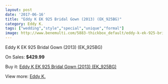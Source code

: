 ```yaml
---
layout: post
date: '2017-06-16'
title: "Eddy K EK 925 Bridal Gown (2013) (EK_925BG)"
category: Eddy K.
tags: ["wedding","style","special","unique","formal"]
image: http://www.benemulti.com/5883-thickbox_default/eddy-k-ek-925-bridal-gown-2013-ek925bg.jpg
---
```

Eddy K EK 925 Bridal Gown (2013) (EK_925BG)

On Sales: **$429.99**
<a href="https://www.benemulti.com/en/eddy-k/2203-eddy-k-ek-925-bridal-gown-2013-ek925bg.html"><amp-img layout="responsive" width="600" height="600" src="//www.benemulti.com/5883-thickbox_default/eddy-k-ek-925-bridal-gown-2013-ek925bg.jpg" alt="Eddy K EK 925 Bridal Gown (2013) (EK_925BG) 0" /></a>
<a href="https://www.benemulti.com/en/eddy-k/2203-eddy-k-ek-925-bridal-gown-2013-ek925bg.html"><amp-img layout="responsive" width="600" height="600" src="//www.benemulti.com/5884-thickbox_default/eddy-k-ek-925-bridal-gown-2013-ek925bg.jpg" alt="Eddy K EK 925 Bridal Gown (2013) (EK_925BG) 1" /></a>

Buy it: [Eddy K EK 925 Bridal Gown (2013) (EK_925BG)](https://www.benemulti.com/en/eddy-k/2203-eddy-k-ek-925-bridal-gown-2013-ek925bg.html "Eddy K EK 925 Bridal Gown (2013) (EK_925BG)")

View more: [Eddy K.](https://www.benemulti.com/en/23-eddy-k "Eddy K.")